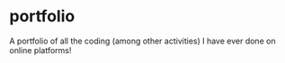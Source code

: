 # portfolio
A portfolio of all the coding (among other activities) I have ever done on online platforms!
